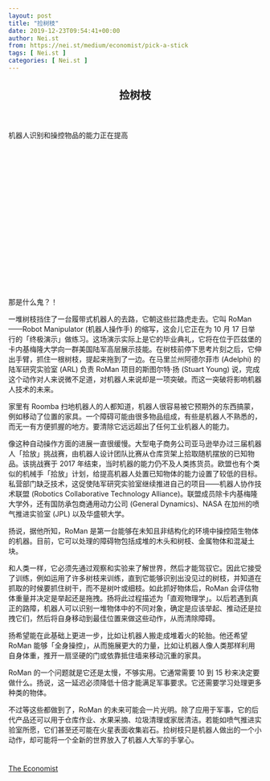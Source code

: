 ```yaml
---
layout: post
title: "捡树枝"
date: 2019-12-23T09:54:41+00:00
author: Nei.st
from: https://nei.st/medium/economist/pick-a-stick
tags: [ Nei.st ]
categories: [ Nei.st ]
---
```


<article class="post-8645 post type-post status-publish format-standard hentry category-economist" id="post-8645">
 <header class="page-header medium Archives">
  <div class="page-header__image">
  </div>
  <div class="page-header__content">
   <h1 class="page-title text-align-center">
    捡树枝
   </h1>
  </div>
 </header>
 <div class="entry-content aesop-entry-content" id="post-8645-content">
  <link as="font" crossorigin="anonymous" href="//cdn.jsdelivr.net/gh/0nd1jyU39XQ/_/glyph/font-face/0uIzqoZjSuJfvSBnvgXTcApMtcVhMcpr.woff" rel="preload" type="font/woff"/>
  <link as="font" crossorigin="anonymous" href="//cdn.jsdelivr.net/gh/0nd1jyU39XQ/_/glyph/font-face/1sTnSLZWDKucPX6SAk.woff" rel="preload" type="font/woff"/>
  <p class="blog-post__description">
   机器人识别和操控物品的能力正在提高
  </p>
  <span id="more-8645">
  </span>
  <div class="navigation__primary-inner">
   <a class="economist__link-logo" href="//nei.st/medium/economist">
   </a>
  </div>
  <div class="container img component-image">
   <div class="aspectRatioPlaceholder" style="padding-bottom:56.25%;height: 0;">
    <div class="progressiveMedia" data-height="720" data-width="1280">
     <img alt="" class="progressiveMedia-image" data-src="https://cdn.jsdelivr.net/gh/0nd1jyU39XQ/_/img/1/e52bf525ly1g8wgpkx144j20zk0k00xm.jpg" src="https://cdn.jsdelivr.net/gh/0nd1jyU39XQ/_/img/1/e52bf525ly1g8wgpkx144j20zk0k00xm.jpg"/>
    </div>
   </div>
  </div>
  <p>
   那是什么鬼？！
  </p>
  <p>
   一堆树枝挡住了一台履带式机器人的去路，它朝这些拦路虎走去。它叫 RoMan——Robot Manipulator (机器人操作手) 的缩写，这会儿它正在为 10 月 17 日举行的「终极演示」做练习。这场演示实际上是它的毕业典礼，它将在位于匹兹堡的卡内基梅隆大学向一群美国陆军高层展示技能。在树枝前停下思考片刻之后，它伸出手臂，抓住一根树枝，提起来拖到了一边。在马里兰州阿德尔菲市 (Adelphi) 的陆军研究实验室 (ARL) 负责 RoMan 项目的斯图尔特·扬 (Stuart Young) 说，完成这个动作对人来说微不足道，对机器人来说却是一项突破。而这一突破将影响机器人技术的未来。
  </p>
  <p>
   家里有 Roomba 扫地机器人的人都知道，机器人很容易被它预期外的东西搞蒙，例如移动了位置的家具。一个障碍可能由很多物品组成，有些是机器人不熟悉的，而无一有方便抓握的地方。要清除它远远超出了任何工业机器人的能力。
  </p>
  <p>
   像这种自动操作方面的进展一直很缓慢。大型电子商务公司亚马逊举办过三届机器人「拾放」挑战赛，由机器人设计团队比赛从仓库货架上拾取随机摆放的已知物品。该挑战赛于 2017 年结束，当时机器的能力仍不及人类拣货员。欧盟也有个类似的机械手「拾放」计划，给提高机器人处置已知物体的能力设置了较低的目标。私营部门缺乏技术，这促使陆军研究实验室继续推进自己的项目——机器人协作技术联盟 (Robotics Collaborative Technology Alliance)。联盟成员除卡内基梅隆大学外，还有国防承包商通用动力公司 (General Dynamics)、NASA 在加州的喷气推进实验室 (JPL) 以及华盛顿大学。
  </p>
  <p>
   <span class="markup--p">
    扬说，据他所知，RoMan 是第一台能够在未知且非结构化的环境中操控陌生物体的机器。目前，它可以处理的障碍物包括成堆的木头和树枝、金属物体和混凝土块。
   </span>
  </p>
  <div class="code-block code-block-1" style="margin: 8px 0; clear: both;">
   <div class="container ads_KbHEVhh8Rw">
    <div class="card card--blog post-sidebar">
     <div class="card-body">
      <div class="logo_ngcontent-kty-0">
      </div>
      <div class="iframe-blocker U6XAMK63Vh00WqvF2BacIQ">
       <div class="background-h60B">
       </div>
       <div class="WumZiPCS4MeMw4pxQ">
       </div>
      </div>
     </div>
     <div class="card-footer">
      <div class="card-footer-wrapper" layout="row bottom-left">
      </div>
     </div>
    </div>
   </div>
  </div>
  <p>
   和人类一样，它必须先通过观察和实验来了解世界，然后才能驾驭它。因此它接受了训练，例如运用了许多树枝来训练，直到它能够识别出没见过的树枝，并知道在抓取的时候要抓住树干，而不是树叶或细枝。如此抓好物体后，RoMan 会评估物体重量并决定是举起还是拖拽。扬将此过程描述为「直观物理学」。以后若遇到真正的路障，机器人可以识别一堆物体中的不同对象，确定是应该举起、推动还是拉拽它们，然后将自身移动到最佳位置来做这些动作，从而清除障碍。
  </p>
  <p>
   扬希望能在此基础上更进一步，比如让机器人搬走成堆着火的轮胎。他还希望 RoMan 能够「全身操控」，从而施展更大的力量，比如让机器人像人类那样利用自身体重，推开一扇坚硬的门或依靠抵住墙来移动沉重的家具。
  </p>
  <p>
   RoMan 的一个问题就是它还是太慢，不够实用。它通常需要 10 到 15 秒来决定要做什么。扬说，这一延迟必须降低十倍才能满足军事要求。它还需要学习处理更多种类的物体。
  </p>
  <p>
   不过等这些都做到了，RoMan 的未来可能会一片光明。除了应用于军事，它的后代产品还可以用于仓库作业、水果采摘、垃圾清理或家居清洁。若能如喷气推进实验室所愿，它们甚至还可能在火星表面收集岩石。捡树枝只是机器人做出的一个小动作，却可能将一个全新的世界放入了机器人大军的手掌心。
  </p>
  <div class="container ag ah">
   <div class="fe n el">
    <a class="dt du bn bo bp bq br bs bt bu dv dw bx by dx dy" href="https://nei.st/medium/economist?source=https://www.economist.com/science-and-technology/2019/09/26/robots-abilities-to-recognise-and-manipulate-things-are-improving">
     <div class="c ff fg ag ah fh el fi fj ce fk fl fm fn fo fp fq fr fs ft fu">
      <div class="bs em en eo ep eq fv ah fw fg ag bm eu fx q fy fz p ac">
      </div>
     </div>
    </a>
   </div>
  </div>
  <div class="code-block code-block-2" style="margin: 8px 0; clear: both;">
   <br/>
   <div class="container ads_KbHEVhh8Rw">
    <div class="card card--blog post-sidebar">
     <div class="card-body">
      <div class="logo_ngcontent-kty-0">
      </div>
      <div class="iframe-blocker U6XAMK63Vh00WqvF2BacIQ">
       <div class="background-h60B">
       </div>
       <div class="WumZiPCS4MeMw4pxQ">
       </div>
      </div>
     </div>
     <div class="card-footer">
      <div class="card-footer-wrapper" layout="row bottom-left">
      </div>
     </div>
    </div>
   </div>
  </div>
 </div>
 <footer class="entry-footer">
  <div class="categories icon-link">
   <a href="https://nei.st/category/medium/economist" rel="category tag">
    The Economist
   </a>
  </div>
 </footer>
</article>

